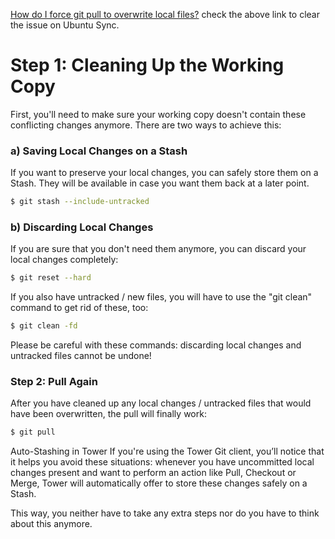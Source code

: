
[How do I force git pull to overwrite local files?](https://www.git-tower.com/learn/git/faq/git-force-pull)
check the above link to clear the issue on Ubuntu Sync.

# Step 1: Cleaning Up the Working Copy
First, you'll need to make sure your working copy doesn't contain these conflicting changes anymore. There are two ways to achieve this:

### a) Saving Local Changes on a Stash
If you want to preserve your local changes, you can safely store them on a Stash. They will be available in case you want them back at a later point.
```bash
$ git stash --include-untracked
```

### b) Discarding Local Changes
If you are sure that you don't need them anymore, you can discard your local changes completely:
```bash
$ git reset --hard
```
If you also have untracked / new files, you will have to use the "git clean" command to get rid of these, too:

```bash
$ git clean -fd
```
Please be careful with these commands: discarding local changes and untracked files cannot be undone!

### Step 2: Pull Again
After you have cleaned up any local changes / untracked files that would have been overwritten, the pull will finally work:
```bash
$ git pull
```
Auto-Stashing in Tower
If you're using the Tower Git client, you’ll notice that it helps you avoid these situations: whenever you have uncommitted local changes present and want to perform an action like Pull, Checkout or Merge, Tower will automatically offer to store these changes safely on a Stash.

This way, you neither have to take any extra steps nor do you have to think about this anymore.
